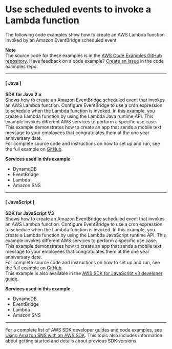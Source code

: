 # Use scheduled events to invoke a Lambda function<a name="example_cross_LambdaScheduledEvents_section"></a>

The following code examples show how to create an AWS Lambda function invoked by an Amazon EventBridge scheduled event\.

**Note**  
The source code for these examples is in the [AWS Code Examples GitHub repository](https://github.com/awsdocs/aws-doc-sdk-examples)\. Have feedback on a code example? [Create an Issue](https://github.com/awsdocs/aws-doc-sdk-examples/issues/new/choose) in the code examples repo\. 

------
#### [ Java ]

**SDK for Java 2\.x**  
 Shows how to create an Amazon EventBridge scheduled event that invokes an AWS Lambda function\. Configure EventBridge to use a cron expression to schedule when the Lambda function is invoked\. In this example, you create a Lambda function by using the Lambda Java runtime API\. This example invokes different AWS services to perform a specific use case\. This example demonstrates how to create an app that sends a mobile text message to your employees that congratulates them at the one year anniversary date\.   
 For complete source code and instructions on how to set up and run, see the full example on [GitHub](https://github.com/awsdocs/aws-doc-sdk-examples/tree/main/javav2/usecases/creating_scheduled_events)\.   

**Services used in this example**
+ DynamoDB
+ EventBridge
+ Lambda
+ Amazon SNS

------
#### [ JavaScript ]

**SDK for JavaScript V3**  
 Shows how to create an Amazon EventBridge scheduled event that invokes an AWS Lambda function\. Configure EventBridge to use a cron expression to schedule when the Lambda function is invoked\. In this example, you create a Lambda function by using the Lambda JavaScript runtime API\. This example invokes different AWS services to perform a specific use case\. This example demonstrates how to create an app that sends a mobile text message to your employees that congratulates them at the one year anniversary date\.   
 For complete source code and instructions on how to set up and run, see the full example on [GitHub](https://github.com/awsdocs/aws-doc-sdk-examples/tree/main/javascriptv3/example_code/cross-services/lambda-scheduled-events)\.   
This example is also available in the [AWS SDK for JavaScript v3 developer guide](https://docs.aws.amazon.com/sdk-for-javascript/v3/developer-guide/scheduled-events-invoking-lambda-example.html)\.  

**Services used in this example**
+ DynamoDB
+ EventBridge
+ Lambda
+ Amazon SNS

------

For a complete list of AWS SDK developer guides and code examples, see [Using Amazon SNS with an AWS SDK](sdk-general-information-section.md)\. This topic also includes information about getting started and details about previous SDK versions\.